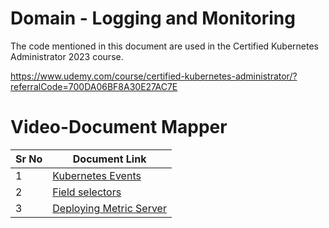 # Domain - Logging and Monitoring

The code mentioned in this document are used in the Certified Kubernetes Administrator 2023 course.

https://www.udemy.com/course/certified-kubernetes-administrator/?referralCode=700DA06BF8A30E27AC7E

# Video-Document Mapper

| Sr No | Document Link |
| ------ | ------ |
| 1 | [Kubernetes Events][PlDa] |
| 2 | [Field selectors][PlDb] |
| 3 | [Deploying Metric Server][PlDc] |



   [PlDa]: <./events.md>
   [PlDb]: <./field-selector.md>
   [PlDc]: <./install-metric-server.md>
